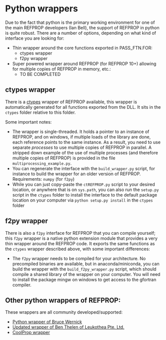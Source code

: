 # Python wrappers

Due to the fact that python is the primary working environment for one of the main REFPROP developers (Ian Bell), the support of REFPROP in python is quite robust.  There are a number of options, depending on what kind of interface you are looking for:

* Thin wrapper around the core functions exported in PASS_FTN.FOR:
    * ctypes wrapper
    * f2py wrapper
* Super powered wrapper around REFPROP (for REFPROP 10+) allowing for multiple copies of REFPROP in memory, etc.:
    * TO BE COMPLETED

## ctypes wrapper

There is a [ctypes](https://docs.python.org/3/library/ctypes.html) wrapper of REFPROP available, this wrapper is automatically generated for all functions exported from the DLL.  It sits in the ``ctypes`` folder relative to this folder.

Some important notes:

* The wrapper is single-threaded. It holds a pointer to an instance of REFPROP, and on windows, if multiple loads of the library are done, each reference points to the same instance.  As a result, you need to use separate *processes* to use multiple copies of REFPROP in parallel.  A stripped down example of the use of multiple processes (and therefore multiple copies of REFPROP) is provided in the file ``multiprocessing_example.py``.
* You can regenerate the interface with the ``build_wrapper.py`` script, for instance to build the wrapper for an older version of REFPROP.  Requirements: ``numpy`` (for ``f2py``)
* While you can just copy-paste the ``ctREFPROP.py`` script to your desired location, or anywhere that is on ``sys.path``, you can also run the ``setup.py`` script in the ``ctypes`` folder to install the interface to the default package location on your computer via ``python setup.py install`` in the ``ctypes`` folder 

## f2py wrapper

There is also a ``f2py`` interface for REFPROP that you can compile yourself; this ``f2py`` wrapper is a native python extension module that provides a very thin wrapper around the REFPROP code.  It exports the same functions as the ``ctypes`` wrapper described above, with some important differences:

* The ``f2py`` wrapper needs to be compiled for your architecture.  No precompiled binaries are available, but in anaconda/miniconda, you can build the wrapper with the ``build_f2py_wrapper.py`` script, which should compile a shared library of the wrapper on your computer.  You will need to install the package mingw on windows to get access to the gfortran compiler.

## Other python wrappers of REFPROP:

These wrappers are all community developed/supported:

* [Python wrapper of Bruce Wernick](http://trc.nist.gov/refprop/LINKING/WERNICK.ZIP)
* [Updated wrapper of Ben Thelen of Leukothea Pte. Ltd. ](http://trc.nist.gov/refprop/LINKING/THELEN.ZIP)
* [CoolProp wrapper](http://www.coolprop.org/coolprop/wrappers/Python/index.html#python)